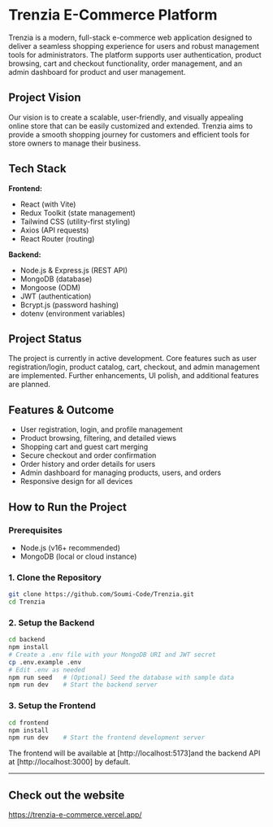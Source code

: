 # Trenzia E-Commerce Platform

Trenzia is a modern, full-stack e-commerce web application designed to deliver a seamless shopping experience for users and robust management tools for administrators. The platform supports user authentication, product browsing, cart and checkout functionality, order management, and an admin dashboard for product and user management.

## Project Vision

Our vision is to create a scalable, user-friendly, and visually appealing online store that can be easily customized and extended. Trenzia aims to provide a smooth shopping journey for customers and efficient tools for store owners to manage their business.

## Tech Stack

**Frontend:**

- React (with Vite)
- Redux Toolkit (state management)
- Tailwind CSS (utility-first styling)
- Axios (API requests)
- React Router (routing)

**Backend:**

- Node.js & Express.js (REST API)
- MongoDB (database)
- Mongoose (ODM)
- JWT (authentication)
- Bcrypt.js (password hashing)
- dotenv (environment variables)

## Project Status

The project is currently in active development. Core features such as user registration/login, product catalog, cart, checkout, and admin management are implemented. Further enhancements, UI polish, and additional features are planned.

## Features & Outcome

- User registration, login, and profile management
- Product browsing, filtering, and detailed views
- Shopping cart and guest cart merging
- Secure checkout and order confirmation
- Order history and order details for users
- Admin dashboard for managing products, users, and orders
- Responsive design for all devices

## How to Run the Project

### Prerequisites

- Node.js (v16+ recommended)
- MongoDB (local or cloud instance)

### 1. Clone the Repository

```sh
git clone https://github.com/Soumi-Code/Trenzia.git
cd Trenzia
```

### 2. Setup the Backend

```sh
cd backend
npm install
# Create a .env file with your MongoDB URI and JWT secret
cp .env.example .env
# Edit .env as needed
npm run seed   # (Optional) Seed the database with sample data
npm run dev    # Start the backend server
```

### 3. Setup the Frontend

```sh
cd frontend
npm install
npm run dev    # Start the frontend development server
```

The frontend will be available at [http://localhost:5173]and the backend API at [http://localhost:3000] by default.

---
## Check out the website
https://trenzia-e-commerce.vercel.app/
